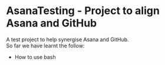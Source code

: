 # AsanaTesting - Project to align Asana and GitHub
A test project to help synergise Asana and GitHub. <br>
So far we have learnt the follow:<br>
<ul>
<li>How to use bash</li>
</ul>
